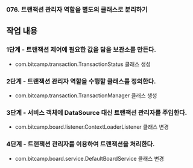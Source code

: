 ### 076. 트랜잭션 관리자 역할을 별도의 클래스로 분리하기

## 작업 내용

### 1단계 - 트랜잭션 제어에 필요한 값을 담을 보관소를 만든다.

- com.bitcamp.transaction.TransactionStatus 클래스 생성

### 2단계 - 트랜잭션 관리자 역할을 수행할 클래스를 정의한다.

- com.bitcamp.transaction.TransactionManager 클래스 생성

### 3단계 - 서비스 객체에 DataSource 대신 트랜잭션 관리자를 주입한다.

- com.bitcamp.board.listener.ContextLoaderListener 클래스 변경

### 4단계 - 트랜잭션 관리자를 이용하여 트랜잭션을 처리한다.

- com.bitcamp.board.service.DefaultBoardService 클래스 변경
